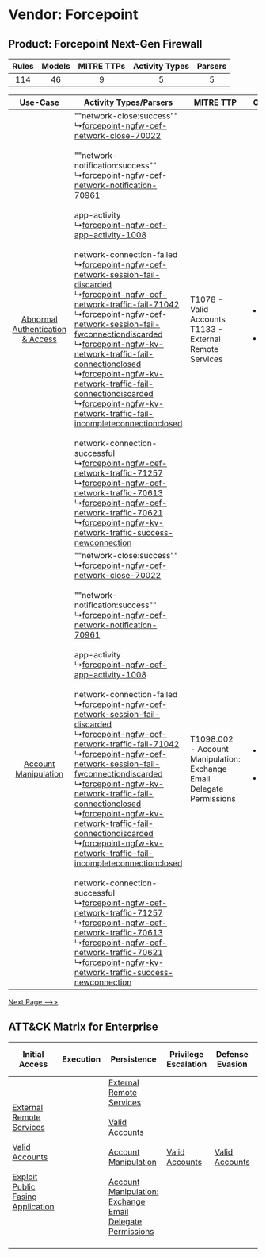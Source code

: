 Vendor: Forcepoint
==================
Product: Forcepoint Next-Gen Firewall
-------------------------------------
| Rules | Models | MITRE TTPs | Activity Types | Parsers |
|:-----:|:------:|:----------:|:--------------:|:-------:|
|  114  |   46   |     9      |       5        |    5    |

|    Use-Case    | Activity Types/Parsers    | MITRE TTP    | Content    |
|:----:| ---- | ---- | ---- |
| [Abnormal Authentication & Access](../../../UseCases/uc_abnormal_authentication_&_access.md) |  ""network-close:success""<br> ↳[forcepoint-ngfw-cef-network-close-70022](Ps/pC_forcepointngfwcefnetworkclose70022.md)<br><br> ""network-notification:success""<br> ↳[forcepoint-ngfw-cef-network-notification-70961](Ps/pC_forcepointngfwcefnetworknotification70961.md)<br><br> app-activity<br> ↳[forcepoint-ngfw-cef-app-activity-1008](Ps/pC_forcepointngfwcefappactivity1008.md)<br><br> network-connection-failed<br> ↳[forcepoint-ngfw-cef-network-session-fail-discarded](Ps/pC_forcepointngfwcefnetworksessionfaildiscarded.md)<br> ↳[forcepoint-ngfw-cef-network-traffic-fail-71042](Ps/pC_forcepointngfwcefnetworktrafficfail71042.md)<br> ↳[forcepoint-ngfw-cef-network-session-fail-fwconnectiondiscarded](Ps/pC_forcepointngfwcefnetworksessionfailfwconnectiondiscarded.md)<br> ↳[forcepoint-ngfw-kv-network-traffic-fail-connectionclosed](Ps/pC_forcepointngfwkvnetworktrafficfailconnectionclosed.md)<br> ↳[forcepoint-ngfw-kv-network-traffic-fail-connectiondiscarded](Ps/pC_forcepointngfwkvnetworktrafficfailconnectiondiscarded.md)<br> ↳[forcepoint-ngfw-kv-network-traffic-fail-incompleteconnectionclosed](Ps/pC_forcepointngfwkvnetworktrafficfailincompleteconnectionclosed.md)<br><br> network-connection-successful<br> ↳[forcepoint-ngfw-cef-network-traffic-71257](Ps/pC_forcepointngfwcefnetworktraffic71257.md)<br> ↳[forcepoint-ngfw-cef-network-traffic-70613](Ps/pC_forcepointngfwcefnetworktraffic70613.md)<br> ↳[forcepoint-ngfw-cef-network-traffic-70621](Ps/pC_forcepointngfwcefnetworktraffic70621.md)<br> ↳[forcepoint-ngfw-kv-network-traffic-success-newconnection](Ps/pC_forcepointngfwkvnetworktrafficsuccessnewconnection.md)<br> | T1078 - Valid Accounts<br>T1133 - External Remote Services<br>    | [<ul><li>12 Rules</li></ul><ul><li>4 Models</li></ul>](RM/r_m_forcepoint_forcepoint_next-gen_firewall_Abnormal_Authentication_&_Access.md) |
|    [Account Manipulation](../../../UseCases/uc_account_manipulation.md)    |  ""network-close:success""<br> ↳[forcepoint-ngfw-cef-network-close-70022](Ps/pC_forcepointngfwcefnetworkclose70022.md)<br><br> ""network-notification:success""<br> ↳[forcepoint-ngfw-cef-network-notification-70961](Ps/pC_forcepointngfwcefnetworknotification70961.md)<br><br> app-activity<br> ↳[forcepoint-ngfw-cef-app-activity-1008](Ps/pC_forcepointngfwcefappactivity1008.md)<br><br> network-connection-failed<br> ↳[forcepoint-ngfw-cef-network-session-fail-discarded](Ps/pC_forcepointngfwcefnetworksessionfaildiscarded.md)<br> ↳[forcepoint-ngfw-cef-network-traffic-fail-71042](Ps/pC_forcepointngfwcefnetworktrafficfail71042.md)<br> ↳[forcepoint-ngfw-cef-network-session-fail-fwconnectiondiscarded](Ps/pC_forcepointngfwcefnetworksessionfailfwconnectiondiscarded.md)<br> ↳[forcepoint-ngfw-kv-network-traffic-fail-connectionclosed](Ps/pC_forcepointngfwkvnetworktrafficfailconnectionclosed.md)<br> ↳[forcepoint-ngfw-kv-network-traffic-fail-connectiondiscarded](Ps/pC_forcepointngfwkvnetworktrafficfailconnectiondiscarded.md)<br> ↳[forcepoint-ngfw-kv-network-traffic-fail-incompleteconnectionclosed](Ps/pC_forcepointngfwkvnetworktrafficfailincompleteconnectionclosed.md)<br><br> network-connection-successful<br> ↳[forcepoint-ngfw-cef-network-traffic-71257](Ps/pC_forcepointngfwcefnetworktraffic71257.md)<br> ↳[forcepoint-ngfw-cef-network-traffic-70613](Ps/pC_forcepointngfwcefnetworktraffic70613.md)<br> ↳[forcepoint-ngfw-cef-network-traffic-70621](Ps/pC_forcepointngfwcefnetworktraffic70621.md)<br> ↳[forcepoint-ngfw-kv-network-traffic-success-newconnection](Ps/pC_forcepointngfwkvnetworktrafficsuccessnewconnection.md)<br> | T1098.002 - Account Manipulation: Exchange Email Delegate Permissions<br> | [<ul><li>3 Rules</li></ul><ul><li>1 Models</li></ul>](RM/r_m_forcepoint_forcepoint_next-gen_firewall_Account_Manipulation.md)    |
[Next Page -->>](2_ds_forcepoint_forcepoint_next-gen_firewall.md)

ATT&CK Matrix for Enterprise
----------------------------
| Initial Access                                                                                                                                                                                                                         | Execution | Persistence                                                                                                                                                                                                                                                                                                                                 | Privilege Escalation                                                | Defense Evasion                                                     | Credential Access | Discovery | Lateral Movement | Collection                                                                                                                                                            | Command and Control                                                                                                                                                                                                      | Exfiltration | Impact |
| -------------------------------------------------------------------------------------------------------------------------------------------------------------------------------------------------------------------------------------- | --------- | ------------------------------------------------------------------------------------------------------------------------------------------------------------------------------------------------------------------------------------------------------------------------------------------------------------------------------------------- | ------------------------------------------------------------------- | ------------------------------------------------------------------- | ----------------- | --------- | ---------------- | --------------------------------------------------------------------------------------------------------------------------------------------------------------------- | ------------------------------------------------------------------------------------------------------------------------------------------------------------------------------------------------------------------------ | ------------ | ------ |
| [External Remote Services](https://attack.mitre.org/techniques/T1133)<br><br>[Valid Accounts](https://attack.mitre.org/techniques/T1078)<br><br>[Exploit Public Fasing Application](https://attack.mitre.org/techniques/T1190)<br><br> |           | [External Remote Services](https://attack.mitre.org/techniques/T1133)<br><br>[Valid Accounts](https://attack.mitre.org/techniques/T1078)<br><br>[Account Manipulation](https://attack.mitre.org/techniques/T1098)<br><br>[Account Manipulation: Exchange Email Delegate Permissions](https://attack.mitre.org/techniques/T1098/002)<br><br> | [Valid Accounts](https://attack.mitre.org/techniques/T1078)<br><br> | [Valid Accounts](https://attack.mitre.org/techniques/T1078)<br><br> |                   |           |                  | [Email Collection](https://attack.mitre.org/techniques/T1114)<br><br>[Email Collection: Email Forwarding Rule](https://attack.mitre.org/techniques/T1114/003)<br><br> | [Proxy: Multi-hop Proxy](https://attack.mitre.org/techniques/T1090/003)<br><br>[Application Layer Protocol](https://attack.mitre.org/techniques/T1071)<br><br>[Proxy](https://attack.mitre.org/techniques/T1090)<br><br> |              |        |